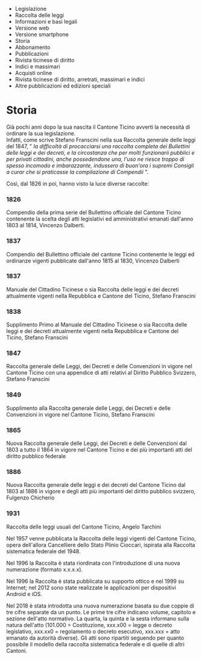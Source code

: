   * Legislazione
  * Raccolta delle leggi
  * Informazioni e basi legali
  * Versione web
  * Versione smartphone
  * Storia
  * Abbonamento
  * Pubblicazioni
  * Rivista ticinese di diritto
  * Indici e massimari
  * Acquisti online
  * Rivista ticinese di diritto, arretrati, massimari e indici
  * Altre pubblicazioni ed edizioni speciali

#  Storia

Già pochi anni dopo la sua nascita il Cantone Ticino avvertì la necessità di
ordinare la sua legislazione.  
Infatti, come scrive Stefano Franscini nella sua Raccolta generale delle leggi
del 1847, " _la difficoltà di procacciarsi una raccolta completa dei
Bullettini delle leggi e dei decreti, e la circostanza che per molti
funzionarii pubblici e per privati cittadini, anche possedendone una, l'uso ne
riesce troppo di spesso incomodo e imbarazzante, indussero di buon'ora i
supremi Consigli a curar che si praticasse la compilazione di Compendii_ ".

Così, dal 1826 in poi, hanno visto la luce diverse raccolte:

###  1826

Compendio della prima serie del Bullettino officiale del Cantone Ticino
contenente la scelta degli atti legislativi ed amministrativi emanati
dall'anno 1803 al 1814, Vincenzo Dalberti.

###  1837

Compendio del Bullettino officiale del cantone Ticino contenente le leggi ed
ordinanze vigenti pubblicate dall'anno 1815 al 1830, Vincenzo Dalberti

###  1837

Manuale del Cittadino Ticinese o sia Raccolta delle leggi e dei decreti
attualmente vigenti nella Repubblica e Cantone del Ticino, Stefano Franscini

###  1838

Supplimento Primo al Manuale del Cittadino Ticinese o sia Raccolta delle leggi
e dei decreti attualmente vigenti nella Repubblica e Cantone del Ticino,
Stefano Franscini

###  1847

Raccolta generale delle Leggi, dei Decreti e delle Convenzioni in vigore nel
Cantone Ticino con una appendice di atti relativi al Diritto Pubblico
Svizzero, Stefano Franscini

###  1849

Supplimento alla Raccolta generale delle Leggi, dei Decreti e delle
Convenzioni in vigore nel Cantone Ticino, Stefano Franscini

###  1865

Nuova Raccolta generale delle Leggi, dei Decreti e delle Convenzioni dal 1803
a tutto il 1864 in vigore nel Cantone Ticino e dei più importanti atti del
diritto pubblico federale

###  1886

Nuova Raccolta generale delle leggi e dei decreti del Cantone Ticino dal 1803
al 1886 in vigore e degli atti più importanti del diritto pubblico svizzero,
Fulgenzo Chicherio

###  1931

Raccolta delle leggi usuali del Cantone Ticino, Angelo Tarchini

Nel 1957 venne pubblicata la Raccolta delle leggi vigenti del Cantone Ticino,
opera dell'allora Cancelliere dello Stato Plinio Cioccari, ispirata alla
Raccolta sistematica federale del 1948.

Nel 1996 la Raccolta è stata riordinata con l'introduzione di una nuova
numerazione (formato x.x.x.x).

Nel 1996 la Raccolta è stata pubblicata su supporto ottico e nel 1999 su
Internet; nel 2012 sono state realizzate le applicazioni per dispositivi
Android e iOS.

Nel 2018 è stata introdotta una nuova numerazione basata su due coppie di tre
cifre separate da un punto. Le prime tre cifre indicano volume, capitolo e
sezione dell'atto normativo. La quarta, la quinta e la sesta informano sulla
natura dell'atto (101.000 = Costituzione, xxx.x00 = legge o decreto
legislativo, xxx.xx0 = regolamento o decreto esecutivo, xxx.xxx = atto emanato
da autorità diverse). Gli atti sono ripartiti seguendo per quanto possibile il
modello della raccolta sistematica federale e di quelle di altri Cantoni.

